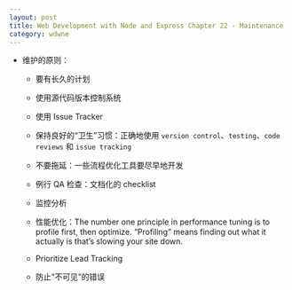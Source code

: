 ```yaml
---
layout: post
title: Web Development with Node and Express Chapter 22 - Maintenance
category: wdwne
---
```


* 维护的原则：

  * 要有长久的计划

  * 使用源代码版本控制系统

  * 使用 Issue Tracker

  * 保持良好的“卫生”习惯：正确地使用 `version control`、`testing`、`code reviews` 和 `issue tracking`

  * 不要拖延：一些流程优化工具要尽早地开发

  * 例行 QA 检查：文档化的 checklist

  * 监控分析

  * 性能优化：The number one principle in performance tuning is to profile first, then optimize. “Profiling” means finding out what it actually is that’s slowing your site down.

  * Prioritize Lead Tracking

  * 防止“不可见”的错误
